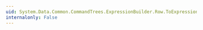 ```yaml
---
uid: System.Data.Common.CommandTrees.ExpressionBuilder.Row.ToExpression
internalonly: False
---
```

